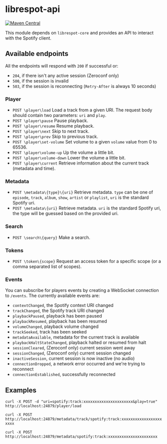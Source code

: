 # librespot-api
[![Maven Central](https://maven-badges.herokuapp.com/maven-central/xyz.gianlu.librespot/librespot-api/badge.svg)](https://maven-badges.herokuapp.com/maven-central/xyz.gianlu.librespot/librespot-api)

This module depends on `librespot-core` and provides an API to interact with the Spotify client.

## Available endpoints
All the endpoints will respond with `200` if successful or:
- `204`, if there isn't any active session (Zeroconf only)
- `500`, if the session is invalid
- `503`, if the session is reconnecting (`Retry-After` is always 10 seconds)

### Player
- `POST \player\load` Load a track from a given URI. The request body should contain two parameters: `uri` and `play`.
- `POST \player\pause` Pause playback.
- `POST \player\resume` Resume playback.
- `POST \player\next` Skip to next track.
- `POST \player\prev` Skip to previous track.
- `POST \player\set-volume` Set volume to a given `volume` value from 0 to 65536.
- `POST \player\volume-up` Up the volume a little bit.
- `POST \player\volume-down` Lower the volume a little bit.
- `POST \player\current` Retrieve information about the current track (metadata and time).

### Metadata
- `POST \metadata\{type}\{uri}` Retrieve metadata. `type` can be one of `episode`, `track`, `album`, `show`, `artist` or `playlist`, `uri` is the standard Spotify uri.
- `POST \metadata\{uri}` Retrieve metadata. `uri` is the standard Spotify uri, the type will be guessed based on the provided uri.

### Search
- `POST \search\{query}` Make a search.

### Tokens
- `POST \token\{scope}` Request an access token for a specific scope (or a comma separated list of scopes).

### Events
You can subscribe for players events by creating a WebSocket connection to `/events`.
The currently available events are:
- `contextChanged`, the Spotify context URI changed
- `trackChanged`, the Spotify track URI changed
- `playbackPaused`, playback has been paused
- `playbackResumed`, playback has been resumed
- `volumeChanged`, playback volume changed
- `trackSeeked`, track has been seeked
- `metadataAvailable`, metadata for the current track is available
- `playbackHaltStateChanged`, playback halted or resumed from halt
- `sessionCleared`, (Zeroconf only) current session went away
- `sessionChanged`, (Zeroconf only) current session changed
- `inactiveSession`, current session is now inactive (no audio)
- `connectionDropped`, a network error occurred and we're trying to reconnect
- `connectionEstablished`, successfully reconnected

## Examples
`curl -X POST -d "uri=spotify:track:xxxxxxxxxxxxxxxxxxxxxx&play=true" http://localhost:24879/player/load`

`curl -X POST http://localhost:24879/metadata/track/spotify:track:xxxxxxxxxxxxxxxxxxxxxx`

`curl -X POST http://localhost:24879/metadata/spotify:track:xxxxxxxxxxxxxxxxxxxxxx`

